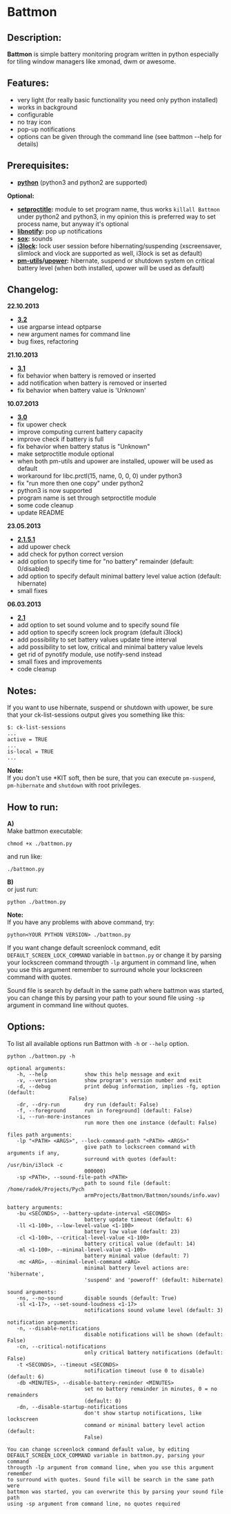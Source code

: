 # Battmon

## Description:
**Battmon** is simple battery monitoring program written in python especially for tiling window managers like xmonad, dwm or awesome.

## Features:
* very light (for really basic functionality you need only python installed)
* works in background
* configurable
* no tray icon
* pop-up notifications
* options can be given through the command line (see battmon --help for details)

## Prerequisites:
* **[python](http://python.org/download/)** (python3 and python2 are supported)

**Optional:** 
* **[setproctitle](https://code.google.com/p/py-setproctitle/):** module to set program name, thus works `killall Battmon` under python2 and python3, 
in my opinion this is preferred way to set process name, but anyway it's optional  
* **[libnotify](https://developer.gnome.org/libnotify/):** pop up notifications
* **[sox](http://sox.sourceforge.net/):** sounds
* **[i3lock](http://i3wm.org/i3lock/):** lock user session before hibernating/suspending (xscreensaver, slimlock and vlock are supported as well, i3lock is set as default)
* **[pm-utils](http://pm-utils.freedesktop.org/wiki/)/[upower](http://upower.freedesktop.org/):** hibernate, suspend or shutdown system on critical battery level (when both installed, upower will be used as default)

## Changelog:
**22.10.2013**
* **[3.2](https://github.com/nictki/Battmon/releases/3.2)**
* use argparse intead optparse
* new argument names for command line
* bug fixes, refactoring

**21.10.2013**
* **[3.1](https://github.com/nictki/Battmon/releases/3.1)**
* fix behavior when battery is removed or inserted
* add notification when battery is removed or inserted
* fix behavior when battery value is 'Unknown'

**10.07.2013**
* **[3.0](https://github.com/nictki/Battmon/releases/3.0)**
* fix upower check
* improve computing current battery capacity 
* improve check if battery is full
* fix behavior when battery status is "Unknown"
* make setproctitle module optional
* when both pm-utils and upower are installed, upower will be used as default
* workaround for libc.prctl(15, name, 0, 0, 0) under python3
* fix "run more then one copy" under python2
* python3 is now supported 
* program name is set through setproctitle module
* some code cleanup
* update README

**23.05.2013**
* **[2.1.5.1](https://github.com/nictki/Battmon/releases/2.1.5.1)**
* add upower check
* add check for python correct version
* add option to specify time for "no battery" remainder (default: 0/disabled)
* add option to specify default minimal battery level value action (default: hibernate)
* small fixes

**06.03.2013**
* **[2.1](https://github.com/nictki/Battmon/releases/2.1)**
* add option to set sound volume and to specify sound file
* add option to specify screen lock program (default i3lock)
* add possibility to set battery values update time interval
* add possibility to set low, critical and minimal battery value levels
* get rid of pynotify module, use notify-send instead
* small fixes and improvements
* code cleanup

## Notes:
If you want to use hibernate, suspend or shutdown with upower, be sure that your ck-list-sessions output gives you something like this:
 
	$: ck-list-sessions
   	...
   	active = TRUE
   	...
   	is-local = TRUE
   	...

**Note:**  
If you don't use *KIT soft, then be sure, that you can execute `pm-suspend`, `pm-hibernate` and `shutdown` with root privileges. 

## How to run:
**A)**  
Make battmon executable:
	
	chmod +x ./battmon.py

and run like:

	./battmon.py 

**B)**  
or just run:

    python ./battmon.py

**Note:**  
If you have any problems with above command, try:

	python<YOUR PYTHON VERSION> ./battmon.py


If you want change default screenlock command, edit `DEFAULT_SCREEN_LOCK_COMMAND` variable in `battmon.py`
or change it by parsing your lockscreen command througth `-lp` argument in command line, when you use this argument remember
to surround whole your lockscreen command with quotes.

Sound file is search by default in the same path where battmon was started,
you can change this by parsing your path to your sound file using `-sp` argument in command line without quotes.


## Options:
To list all available options run Battmon with `-h` or `--help` option.
	
	python ./battmon.py -h

    optional arguments:
       -h, --help            show this help message and exit
       -v, --version         show program's version number and exit
       -d, --debug           print debug information, implies -fg, option (default:
                        False)
       -dr, --dry-run        dry run (default: False)
       -f, --foreground      run in foreground] (default: False)
       -i, --run-more-instances
                             run more then one instance (default: False)

    files path arguments:
       -lp "<PATH> <ARGS>", --lock-command-path "<PATH> <ARGS>"
                             give path to lockscreen command with arguments if any,
                             surround with quotes (default: /usr/bin/i3lock -c
                             000000)
       -sp <PATH>, --sound-file-path <PATH>
                             path to sound file (default: /home/radek/Projects/Pych
                             armProjects/Battmon/Battmon/sounds/info.wav)

    battery arguments:
       -bu <SECONDS>, --battery-update-interval <SECONDS>
                             battery update timeout (default: 6)
       -ll <1-100>, --low-level-value <1-100>
                             battery low value (default: 23)
       -cl <1-100>, --critical-level-value <1-100>
                             battery critical value (default: 14)
       -ml <1-100>, --minimal-level-value <1-100>
                             battery minimal value (default: 7)
       -mc <ARG>, --minimal-level-command <ARG>
                             minimal battery level actions are: 'hibernate',
                             'suspend' and 'poweroff' (default: hibernate)

    sound arguments:
       -ns, --no-sound       disable sounds (default: True)
       -sl <1-17>, --set-sound-loudness <1-17>
                             notifications sound volume level (default: 3)

    notification arguments:
       -n, --disable-notifications
                             disable notifications will be shown (default: False)
       -cn, --critical-notifications
                             only critical battery notifications (default: False)
       -t <SECONDS>, --timeout <SECONDS>
                             notification timeout (use 0 to disable) (default: 6)
       -db <MINUTES>, --disable-battery-reminder <MINUTES>
                             set no battery remainder in minutes, 0 = no remainders
                             (default: 0)
       -dn, --disable-startup-notifications
                             don't show startup notifications, like lockscreen
                             command or minimal battery level action (default:
                             False)

    You can change screenlock command default value, by editing
    DEFAULT_SCREEN_LOCK_COMMAND variable in battmon.py, parsing your command
    througth -lp argument from command line, when you use this argument remember
    to surround with quotes. Sound file will be search in the same path were
    battmon was started, you can overwrite this by parsing your sound file path
    using -sp argument from command line, no quotes required
